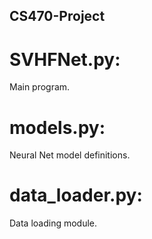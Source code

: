 ## CS470-Project

# SVHFNet.py:
  Main program.
 
# models.py:
  Neural Net model definitions.

# data_loader.py:
  Data loading module.
